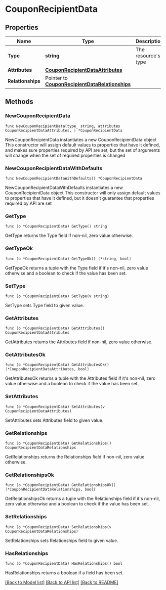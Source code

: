 # CouponRecipientData

## Properties

Name | Type | Description | Notes
------------ | ------------- | ------------- | -------------
**Type** | **string** | The resource&#39;s type | 
**Attributes** | [**CouponRecipientDataAttributes**](CouponRecipientDataAttributes.md) |  | 
**Relationships** | Pointer to [**CouponRecipientDataRelationships**](CouponRecipientDataRelationships.md) |  | [optional] 

## Methods

### NewCouponRecipientData

`func NewCouponRecipientData(type_ string, attributes CouponRecipientDataAttributes, ) *CouponRecipientData`

NewCouponRecipientData instantiates a new CouponRecipientData object
This constructor will assign default values to properties that have it defined,
and makes sure properties required by API are set, but the set of arguments
will change when the set of required properties is changed

### NewCouponRecipientDataWithDefaults

`func NewCouponRecipientDataWithDefaults() *CouponRecipientData`

NewCouponRecipientDataWithDefaults instantiates a new CouponRecipientData object
This constructor will only assign default values to properties that have it defined,
but it doesn't guarantee that properties required by API are set

### GetType

`func (o *CouponRecipientData) GetType() string`

GetType returns the Type field if non-nil, zero value otherwise.

### GetTypeOk

`func (o *CouponRecipientData) GetTypeOk() (*string, bool)`

GetTypeOk returns a tuple with the Type field if it's non-nil, zero value otherwise
and a boolean to check if the value has been set.

### SetType

`func (o *CouponRecipientData) SetType(v string)`

SetType sets Type field to given value.


### GetAttributes

`func (o *CouponRecipientData) GetAttributes() CouponRecipientDataAttributes`

GetAttributes returns the Attributes field if non-nil, zero value otherwise.

### GetAttributesOk

`func (o *CouponRecipientData) GetAttributesOk() (*CouponRecipientDataAttributes, bool)`

GetAttributesOk returns a tuple with the Attributes field if it's non-nil, zero value otherwise
and a boolean to check if the value has been set.

### SetAttributes

`func (o *CouponRecipientData) SetAttributes(v CouponRecipientDataAttributes)`

SetAttributes sets Attributes field to given value.


### GetRelationships

`func (o *CouponRecipientData) GetRelationships() CouponRecipientDataRelationships`

GetRelationships returns the Relationships field if non-nil, zero value otherwise.

### GetRelationshipsOk

`func (o *CouponRecipientData) GetRelationshipsOk() (*CouponRecipientDataRelationships, bool)`

GetRelationshipsOk returns a tuple with the Relationships field if it's non-nil, zero value otherwise
and a boolean to check if the value has been set.

### SetRelationships

`func (o *CouponRecipientData) SetRelationships(v CouponRecipientDataRelationships)`

SetRelationships sets Relationships field to given value.

### HasRelationships

`func (o *CouponRecipientData) HasRelationships() bool`

HasRelationships returns a boolean if a field has been set.


[[Back to Model list]](../README.md#documentation-for-models) [[Back to API list]](../README.md#documentation-for-api-endpoints) [[Back to README]](../README.md)


